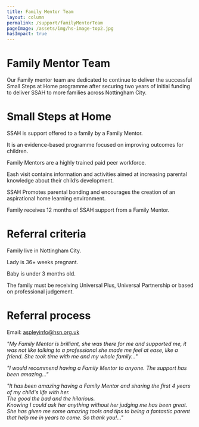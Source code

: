 ```yaml
---
title: Family Mentor Team
layout: column
permalink: /support/familyMentorTeam
pageImage: /assets/img/hs-image-top2.jpg
hasImpact: true
---
```

# Family Mentor Team

Our Family mentor team are dedicated to continue to deliver the successful Small Steps at Home programme after securing two years of initial funding to deliver SSAH to more families across Nottingham City.

# Small Steps at Home

SSAH is support offered to a family by a Family Mentor.

It is an evidence-based programme focused on improving outcomes for children.

Family Mentors are a highly trained paid peer workforce.

Eash visit contains information and activities aimed at increasing parental knowledge about their child’s development.

SSAH Promotes parental bonding and encourages the creation of an aspirational home learning environment.

Family receives 12 months of SSAH support from a Family Mentor.

# Referral criteria

Family live in Nottingham City.

Lady is 36+ weeks pregnant.

Baby is under 3 months old.

The family must be receiving Universal Plus, Universal Partnership or based on professional judgement.

# Referral process

Email: [aspleyinfo@hsn.org.uk](mailto:aspleyinfo@hsn.org.uk?subject=Website%20Enquiry)

*"My Family Mentor is brilliant, she was there for me and supported me, it was not like talking to a professional she made me feel at ease, like a friend.
She took time with me and my whole family..."*

*"I would recommend having a Family Mentor to anyone.  The support has been amazing..."*

*"It has been amazing having a Family Mentor and sharing the first 4 years of my child's life with her.<br>The good the bad and the hilarious.<br>Knowing I could ask her anything without her judging me has been great.<br> She has given me some amazing tools and tips to being a fantastic parent that help me in years to come.  So thank you!..."*
